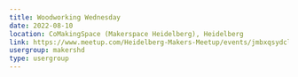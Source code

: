 ```yaml
---
title: Woodworking Wednesday
date: 2022-08-10
location: CoMakingSpace (Makerspace Heidelberg), Heidelberg
link: https://www.meetup.com/Heidelberg-Makers-Meetup/events/jmbxqsydclbnb/
usergroup: makershd
type: usergroup
---
```

